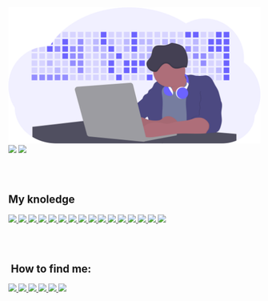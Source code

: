 <img alt="lofiart" src="./header.svg" width="100%" height="40%" />

<div width="100%">
    <img src="http://github-readme-streak-stats.herokuapp.com?user=rahulcs754&theme=algolia&background=2300FF)](https://git.io/streak-stats)" width="48.75%"/>
    <img src="https://github-readme-stats.vercel.app/api?username=rahulcs754&count_private=true&theme=midnight-purple&hide_border=true"" width="48.75%"/>
</div>

<br></br>

## My knoledge
<a href="#">
    <img src="https://img.shields.io/badge/HTML-239120?style=for-the-badge&logo=html5&logoColor=white" />
</a>
<a href="#">
    <img src="https://img.shields.io/badge/HTML5-E34F26?style=for-the-badge&logo=html5&logoColor=white" />
</a>
<a href="#">
    <img src="https://img.shields.io/badge/CSS-239120?style=for-the-badge&logo=css3&logoColor=white" /> 
</a>
<a href="#">
    <img src="https://img.shields.io/badge/CSS3-1572B6?style=for-the-badge&logo=css3&logoColor=white" />
</a>
<a href="#">
    <img src="https://img.shields.io/badge/JavaScript-323330?style=for-the-badge&logo=javascript&logoColor=F7DF1E" />
</a>
<a href="#">
    <img src="https://img.shields.io/badge/Node.js-43853D?style=for-the-badge&logo=node.js&logoColor=white" /> 
</a>
<a href="#">
    <img src="https://img.shields.io/badge/npm-CB3837?style=for-the-badge&logo=npm&logoColor=white"/>
</a>
<a href="#">
    <img src="https://img.shields.io/badge/Yarn-2C8EBB?style=for-the-badge&logo=yarn&logoColor=white"/>
</a>
<a href="#">
    <img src="https://img.shields.io/badge/Express.js-404D59?style=for-the-badge&logo=express&logoColor=white" />
</a>
<a href="#">
    <img src="https://img.shields.io/badge/PHP-777BB4?style=for-the-badge&logo=php&logoColor=white" />
</a>
<a href="#">
    <img src="https://img.shields.io/badge/CODEIGNTER-777BB4?style=for-the-badge&logo=php&logoColor=white" />
</a>
<a href="#">
    <img src="https://img.shields.io/badge/React-20232A?style=for-the-badge&logo=react&logoColor=61DAFB" />
</a>
<!--a href="#">
    <img src="https://img.shields.io/badge/Vue.js-35495E?style=for-the-badge&logo=vue.js&logoColor=4FC08D" />
</a>
<a href="#">
    <img src="https://img.shields.io/badge/AngularJS-E23237?style=for-the-badge&logo=angularjs&logoColor=white" />
</a>
<a href="#">
    <img src="https://img.shields.io/badge/Redux-593D88?style=for-the-badge&logo=redux&logoColor=white" />
</a>
<a href="#">
    <img src="https://img.shields.io/badge/React_Router-CA4245?style=for-the-badge&logo=react-router&logoColor=white" />
</a-->
<a href="#">
    <img src="https://img.shields.io/badge/jQuery-0769AD?style=for-the-badge&logo=jquery&logoColor=white" />
</a>
<a href="#">
    <img src="https://img.shields.io/badge/MySQL-00000F?style=for-the-badge&logo=mysql&logoColor=white" />
</a>
<a href="#">
    <img src="https://img.shields.io/badge/Visual_Studio_Code-0078D4?style=for-the-badge&logo=visual%20studio%20code&logoColor=white" />
</a>
<!--a href="#">
    <img src="https://img.shields.io/badge/Docker-2CA5E0?style=for-the-badge&logo=docker&logoColor=white"/>
</a>
<a href="#">
    <img src="https://img.shields.io/badge/next.js-000000?style=for-the-badge&logo=next.js&logoColor=white"/>
</a-->
<a href="#">
    <img src="https://img.shields.io/badge/Git-F05032?style=for-the-badge&logo=git&logoColor=white"/>
</a>

<br></br>

## &nbsp;How to find me:

<a href="https://www.facebook.com/rahulcs754" arget="blank">
    <img src="https://img.shields.io/badge/Facebook-1877F2?style=for-the-badge&logo=facebook&logoColor=white" />
</a>

<a href="https://www.instagram.com/rahulcs754/" target="blank">
    <img src="https://img.shields.io/badge/Instagram-E4405F?style=for-the-badge&logo=instagram&logoColor=white" />
</a>

<a href="https://twitter.com/rahulcs754" target="blank">
    <img src="https://img.shields.io/badge/Twitter-1DA1F2?style=for-the-badge&logo=twitter&logoColor=white" />
</a>

<a href="https://www.linkedin.com/in/rahulcs754/" target="blank">
    <img src="https://img.shields.io/badge/LinkedIn-0077B5?style=for-the-badge&logo=linkedin&logoColor=white" />
</a>

<a href="https://www.reddit.com/user/rahulcs754" targe="blank">
    <img src="https://img.shields.io/badge/Reddit-FF4500?style=for-the-badge&logo=reddit&logoColor=white" />
</a>

<a href="https://medium.com/@RahulShukla754" targe="blank">
    <img src="https://img.shields.io/badge/Medium-12100E?style=for-the-badge&logo=medium&logoColor=white" />
</a>

<br></br>
